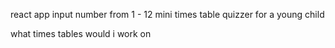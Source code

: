 react app
input number from 1 - 12
mini times table quizzer for a young child

what times tables would i work on
